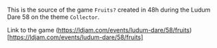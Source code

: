 This is the source of the game `Fruits?` created in 48h during the Ludum Dare 58 on the theme `Collector`.

Link to the game (https://ldjam.com/events/ludum-dare/58/fruits)[https://ldjam.com/events/ludum-dare/58/fruits]
